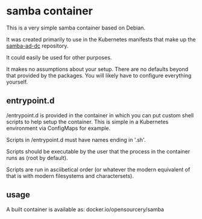 # samba container

This is a very simple samba container based on Debian.

It was created primarily to use in the Kubernetes manifests that make up the
[samba-ad-dc](https://github.com/opensourcery/kubernetes-samba-ad-dc)
repository.

It could easily be used for other purposes.

It makes no assumptions about your setup. There are no defaults beyond that
provided by the packages. You will likely have to configure everything
yourself.

## entrypoint.d

/entrypoint.d is provided in the container in which you can put custom shell
scripts to help setup the container. This is simple in a Kubernetes environment
via ConfigMaps for example.

Scripts in /entrypoint.d must have names ending in '.sh'.

Scripts should be executable by the user that the process in the container
runs as (root by default).

Scripts are run in asciibetical order (or whatever the modern equivalent of
that is with modern filesystems and charactersets).

## usage

A built container is available as: docker.io/opensourcery/samba
